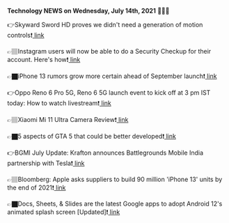 <b>Technology NEWS on Wednesday, July 14th, 2021</b> 📡📡📡 

👉Skyward Sword HD proves we didn't need a generation of motion controls❗️<a href='https://techblock.club/?p=13117'> link</a>

👉🏽Instagram users will now be able to do a Security Checkup for their account. Here's how❗️<a href='https://techblock.club/?p=13119'> link</a>

👉🏿iPhone 13 rumors grow more certain ahead of September launch❗️<a href='https://techblock.club/?p=13121'> link</a>

👉Oppo Reno 6 Pro 5G, Reno 6 5G launch event to kick off at 3 pm IST today: How to watch livestream❗️<a href='https://techblock.club/?p=13123'> link</a>

👉🏽Xiaomi Mi 11 Ultra Camera Review❗️<a href='https://techblock.club/?p=13125'> link</a>

👉🏿5 aspects of GTA 5 that could be better developed❗️<a href='https://techblock.club/?p=13127'> link</a>

👉BGMI July Update: Krafton announces Battlegrounds Mobile India partnership with Tesla❗️<a href='https://techblock.club/?p=13129'> link</a>

👉🏽Bloomberg: Apple asks suppliers to build 90 million 'iPhone 13' units by the end of 2021❗️<a href='https://techblock.club/?p=13131'> link</a>

👉🏿Docs, Sheets, & Slides are the latest Google apps to adopt Android 12's animated splash screen [Updated]❗️<a href='https://techblock.club/?p=13133'> link</a>

